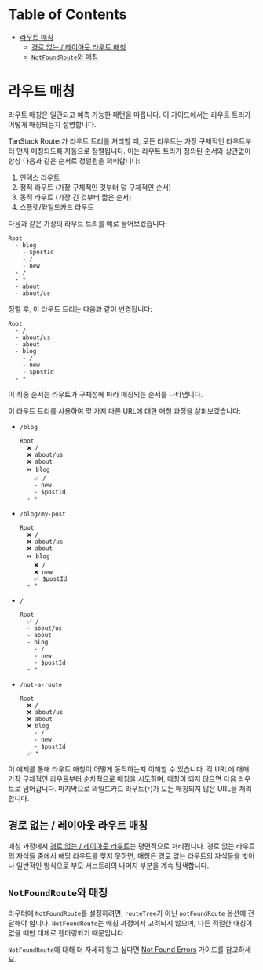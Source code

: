 # Table of Contents

- [라우트 매칭](#라우트-매칭)
  - [경로 없는 / 레이아웃 라우트 매칭](#경로-없는--레이아웃-라우트-매칭)
  - [`NotFoundRoute`와 매칭](#notfoundroute와-매칭)

# 라우트 매칭

라우트 매칭은 일관되고 예측 가능한 패턴을 따릅니다. 이 가이드에서는 라우트 트리가 어떻게 매칭되는지 설명합니다.

TanStack Router가 라우트 트리를 처리할 때, 모든 라우트는 가장 구체적인 라우트부터 먼저 매칭되도록 자동으로 정렬됩니다. 이는 라우트 트리가 정의된 순서와 상관없이 항상 다음과 같은 순서로 정렬됨을 의미합니다:

1. 인덱스 라우트
2. 정적 라우트 (가장 구체적인 것부터 덜 구체적인 순서)
3. 동적 라우트 (가장 긴 것부터 짧은 순서)
4. 스플랫/와일드카드 라우트

다음과 같은 가상의 라우트 트리를 예로 들어보겠습니다:

```
Root
  - blog
    - $postId
    - /
    - new
  - /
  - *
  - about
  - about/us
```

정렬 후, 이 라우트 트리는 다음과 같이 변경됩니다:

```
Root
  - /
  - about/us
  - about
  - blog
    - /
    - new
    - $postId
  - *
```

이 최종 순서는 라우트가 구체성에 따라 매칭되는 순서를 나타냅니다.

이 라우트 트리를 사용하여 몇 가지 다른 URL에 대한 매칭 과정을 살펴보겠습니다:

- `/blog`
  ```
  Root
    ❌ /
    ❌ about/us
    ❌ about
    ⏩ blog
      ✅ /
      - new
      - $postId
    - *
  ```
- `/blog/my-post`
  ```
  Root
    ❌ /
    ❌ about/us
    ❌ about
    ⏩ blog
      ❌ /
      ❌ new
      ✅ $postId
    - *
  ```
- `/`
  ```
  Root
    ✅ /
    - about/us
    - about
    - blog
      - /
      - new
      - $postId
    - *
  ```
- `/not-a-route`
  ```
  Root
    ❌ /
    ❌ about/us
    ❌ about
    ❌ blog
      - /
      - new
      - $postId
    ✅ *
  ```

이 예제를 통해 라우트 매칭이 어떻게 동작하는지 이해할 수 있습니다. 각 URL에 대해 가장 구체적인 라우트부터 순차적으로 매칭을 시도하며, 매칭이 되지 않으면 다음 라우트로 넘어갑니다. 마지막으로 와일드카드 라우트(`*`)가 모든 매칭되지 않은 URL을 처리합니다.


## 경로 없는 / 레이아웃 라우트 매칭

매칭 과정에서 [경로 없는 / 레이아웃 라우트](./routing-concepts.md#pathless--layout-routes)는 평면적으로 처리됩니다. 경로 없는 라우트의 자식들 중에서 해당 라우트를 찾지 못하면, 매칭은 경로 없는 라우트의 자식들을 벗어나 일반적인 방식으로 부모 서브트리의 나머지 부분을 계속 탐색합니다.


## `NotFoundRoute`와 매칭

라우터에 `NotFoundRoute`를 설정하려면, `routeTree`가 아닌 `notFoundRoute` 옵션에 전달해야 합니다. `NotFoundRoute`는 매칭 과정에서 고려되지 않으며, 다른 적절한 매칭이 없을 때만 대체로 렌더링되기 때문입니다.

`NotFoundRoute`에 대해 더 자세히 알고 싶다면 [Not Found Errors](./not-found-errors.md) 가이드를 참고하세요.


